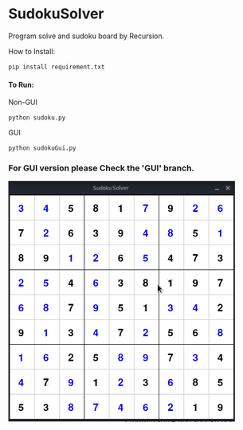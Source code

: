 # SudokuSolver

Program solve and sudoku board by Recursion.

How to Install:
```
pip install requirement.txt
```

#### To Run:

Non-GUI
```
python sudoku.py
```

GUI
```
python sudokuGui.py
```
### For GUI version please Check the 'GUI' branch. 
![GUI Demo](demo.png)